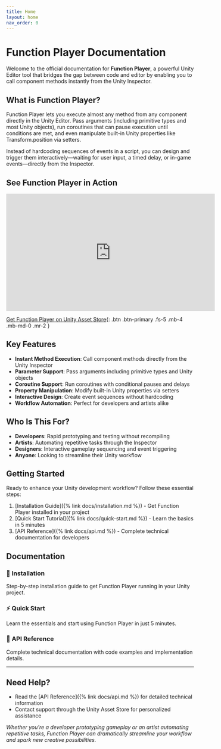 ```yaml
---
title: Home
layout: home
nav_order: 0
---
```


# Function Player Documentation

Welcome to the official documentation for **Function Player**, a powerful Unity Editor tool that bridges the gap between code and editor by enabling you to call component methods instantly from the Unity Inspector.

## What is Function Player?

Function Player lets you execute almost any method from any component directly in the Unity Editor. Pass arguments (including primitive types and most Unity objects), run coroutines that can pause execution until conditions are met, and even manipulate built-in Unity properties like Transform.position via setters.

Instead of hardcoding sequences of events in a script, you can design and trigger them interactively—waiting for user input, a timed delay, or in-game events—directly from the Inspector.

## See Function Player in Action

<iframe width="560" height="315" src="https://www.youtube.com/embed/M9oXSxy-nHE" title="Function Player Showcase" frameborder="0" allow="accelerometer; autoplay; clipboard-write; encrypted-media; gyroscope; picture-in-picture; web-share" allowfullscreen></iframe>

[Get Function Player on Unity Asset Store](https://assetstore.unity.com/packages/tools/utilities/function-player-329120){: .btn .btn-primary .fs-5 .mb-4 .mb-md-0 .mr-2 }

## Key Features

- **Instant Method Execution**: Call component methods directly from the Unity Inspector
- **Parameter Support**: Pass arguments including primitive types and Unity objects
- **Coroutine Support**: Run coroutines with conditional pauses and delays
- **Property Manipulation**: Modify built-in Unity properties via setters
- **Interactive Design**: Create event sequences without hardcoding
- **Workflow Automation**: Perfect for developers and artists alike

## Who Is This For?

- **Developers**: Rapid prototyping and testing without recompiling
- **Artists**: Automating repetitive tasks through the Inspector
- **Designers**: Interactive gameplay sequencing and event triggering
- **Anyone**: Looking to streamline their Unity workflow

## Getting Started

Ready to enhance your Unity development workflow? Follow these essential steps:

1. [Installation Guide]({% link docs/installation.md %}) - Get Function Player installed in your project
2. [Quick Start Tutorial]({% link docs/quick-start.md %}) - Learn the basics in 5 minutes
3. [API Reference]({% link docs/api.md %}) - Complete technical documentation for developers

## Documentation

### 🚀 **Installation**
Step-by-step installation guide to get Function Player running in your Unity project.

### ⚡ **Quick Start**  
Learn the essentials and start using Function Player in just 5 minutes.

### 📖 **API Reference**
Complete technical documentation with code examples and implementation details.

---

## Need Help?

- Read the [API Reference]({% link docs/api.md %}) for detailed technical information
- Contact support through the Unity Asset Store for personalized assistance

*Whether you're a developer prototyping gameplay or an artist automating repetitive tasks, Function Player can dramatically streamline your workflow and spark new creative possibilities.*
